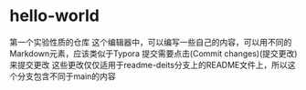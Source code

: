 # hello-world
第一个实验性质的仓库
这个编辑器中，可以编写一些自己的内容，可以用不同的Markdown元素，应该类似于Typora
提交需要点击(Commit changes)(提交更改)来提交更改
这些更改仅仅适用于readme-deits分支上的README文件上，所以这个分支包含不同于main的内容

